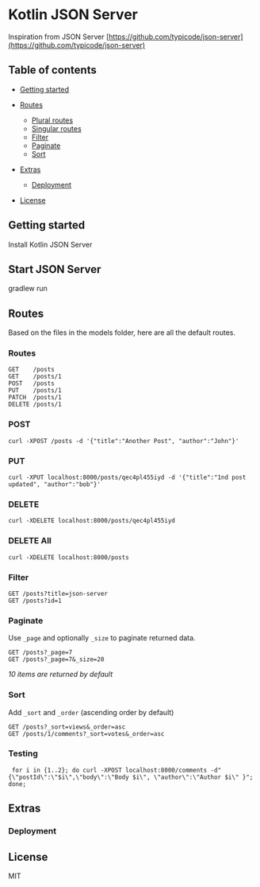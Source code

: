 # Kotlin JSON Server
Inspiration from JSON Server [https://github.com/typicode/json-server](https://github.com/typicode/json-server)

## Table of contents

<!-- toc -->

- [Getting started](#getting-started)
- [Routes](#routes)
    * [Plural routes](#plural-routes)
    * [Singular routes](#singular-routes)
    * [Filter](#filter)
    * [Paginate](#paginate)
    * [Sort](#sort)


- [Extras](#extras)
    * [Deployment](#deployment)

- [License](#license)

<!-- tocstop -->

## Getting started

Install Kotlin JSON Server

## Start JSON Server

gradlew run

## Routes

Based on the files in the models folder, here are all the default routes.

### Routes

```
GET    /posts
GET    /posts/1
POST   /posts
PUT    /posts/1
PATCH  /posts/1
DELETE /posts/1
```
### POST
```
curl -XPOST /posts -d '{"title":"Another Post", "author":"John"}'
```
### PUT
```
curl -XPUT localhost:8000/posts/qec4pl455iyd -d '{"title":"1nd post updated", "author":"bob"}' 
```
### DELETE
```
curl -XDELETE localhost:8000/posts/qec4pl455iyd 
```
### DELETE All
```
curl -XDELETE localhost:8000/posts 
```

### Filter

```
GET /posts?title=json-server
GET /posts?id=1
```

### Paginate

Use `_page` and optionally `_size` to paginate returned data.

```
GET /posts?_page=7
GET /posts?_page=7&_size=20
```

_10 items are returned by default_

### Sort

Add `_sort` and `_order` (ascending order by default)

```
GET /posts?_sort=views&_order=asc
GET /posts/1/comments?_sort=votes&_order=asc
```
### Testing
```
 for i in {1..2}; do curl -XPOST localhost:8000/comments -d"{\"postId\":\"$i\",\"body\":\"Body $i\", \"author\":\"Author $i\" }"; done;
```

## Extras

### Deployment

## License

MIT
